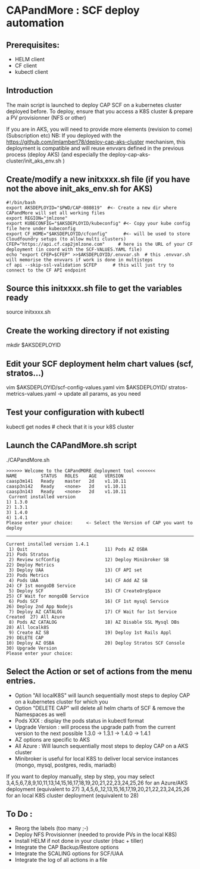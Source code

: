# CAPandMore : SCF deploy automation

Prerequisites:
---
- HELM client
- CF client
- kubectl client

Introduction
---
The main script is launched to deploy CAP SCF on a kubernetes cluster deployed before.
To deploy, ensure that you access a K8S cluster & prepare a PV provisionner (NFS or other)

If you are in AKS, you will need to provide more elements (revision to come) (Subscription etc)
NB: If you deployed with the https://github.com/jmlambert78/deploy-cap-aks-cluster mechanism, this deployment is compatible and will reuse envvars defined in the previous process (deploy AKS) (and especially the deploy-cap-aks-cluster/init_aks_env.sh )

Create/modify a new initxxxx.sh file (if you have not the above init_aks_env.sh for AKS)
------------------------------

    #!/bin/bash
    export AKSDEPLOYID="$PWD/CAP-080819"  #<- Create a new dir where CAPandMore will set all working files
    export REGION="jmlzone"
    export KUBECONFIG="$AKSDEPLOYID/kubeconfig" #<- Copy your kube config file here under kubeconfig
    export CF_HOME="$AKSDEPLOYID/cfconfig"      #<- will be used to store Cloudfoundry setups (to allow multi clusters)
    CFEP="https://api.cf.cap2jmlzone.com"     # here is the URL of your CF deployment (in coord with the SCF-VALUES.YAML file)
    echo "export CFEP=$CFEP" >>$AKSDEPLOYID/.envvar.sh  # this .envvar.sh will memorise the envvars if work is done in multisteps
    cf api --skip-ssl-validation $CFEP      # this will just try to connect to the CF API endpoint

Source this initxxxx.sh file to get the variables ready
-------------------------------------------------------
source initxxxx.sh

Create the working directory if not existing
-------------------------------------------
mkdir $AKSDEPLOYID

Edit your SCF deployment helm chart values (scf, stratos...)
-----------
vim $AKSDEPLOYID/scf-config-values.yaml
vim $AKSDEPLOYID/ stratos-metrics-values.yaml
-> update all params, as you need

Test your configuration with kubectl
--------
kubectl get nodes # check that it is your k8S cluster

Launch the CAPandMore.sh script
-----
./CAPandMore.sh

    >>>>>> Welcome to the CAPandMORE deployment tool <<<<<<<
    NAME         STATUS   ROLES    AGE   VERSION
    caasp3m141   Ready    master   2d    v1.10.11
    caasp3n142   Ready    <none>   2d    v1.10.11
    caasp3n143   Ready    <none>   2d    v1.10.11
     Current installed version
    1) 1.3.0
    2) 1.3.1
    3) 1.4.0
    4) 1.4.1
    Please enter your choice:     <- Select the Version of CAP you want to deploy
---    
    Current installed version 1.4.1
     1) Quit                             11) Pods AZ OSBA                     21) Pods Stratos
     2) Review scfConfig                 12) Deploy Minibroker SB             22) Deploy Metrics
     3) Deploy UAA                       13) CF API set                       23) Pods Metrics
     4) Pods UAA                         14) CF Add AZ SB                     24) CF 1st mongoDB Service
     5) Deploy SCF                       15) CF CreateOrgSpace                25) CF Wait for mongoDB Service
     6) Pods SCF                         16) CF 1st mysql Service             26) Deploy 2nd App Nodejs
     7) Deploy AZ CATALOG                17) CF Wait for 1st Service Created  27) All Azure
     8) Pods AZ CATALOG                  18) AZ Disable SSL Mysql DBs         28) All localk8S
     9) Create AZ SB                     19) Deploy 1st Rails Appl            29) DELETE CAP
    10) Deploy AZ OSBA                   20) Deploy Stratos SCF Console       30) Upgrade Version
    Please enter your choice:

Select the Action or set of actions from the menu entries.
----

- Option "All localK8S" will launch sequentially most steps to deploy CAP on a kubernetes cluster for which you 
- Option "DELETE CAP" will delete all helm charts of SCF & remove the Namespaces as well
- Pods XXX : display the pods status in kubectl format
- Upgrade Version : will process the upgrade path from the current version to the next possible
    1.3.0 -> 1.3.1 -> 1.4.0 -> 1.4.1
- AZ options are specific to AKS
- All Azure : Will launch sequentially most steps to deploy CAP on a AKS cluster
- Minibroker is useful for local K8S to deliver local service instances (mongo, mysql, postgres, redis, mariadb)

If you want to deploy manually, step by step, you may select 
    3,4,5,6,7,8,9,10,11,13,14,15,16,17,18,19,20,21,22,23,24,25,26 for an Azure/AKS deployment (equivalent to 27)
    3,4,5,6,,12,13,15,16,17,19,20,21,22,23,24,25,26 for an local K8S cluster deployment (equivalent to 28)
    
To Do :
----
- Reorg the labels (too many ;-) 
- Deploy NFS Provisionner (needed to provide PVs in the local K8S)
- Install HELM if not done in your cluster (rbac + tiller)
- Integrate the CAP Backup/Restore options
- Integrate the SCALING options for SCF/UAA
- Integrate the log of all actions in a file 



